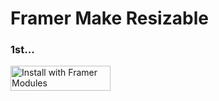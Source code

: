 # Framer Make Resizable

### 1st...

<a href='https://open.framermodules.com/Bidirectional Cycle'>
    <img alt='Install with Framer Modules'
    src='https://www.framermodules.com/assets/badge@2x.png' width='160' height='40' /></a>
    
    
